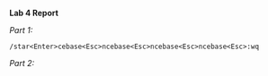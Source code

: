__Lab 4 Report__

*Part 1:*

```
/star<Enter>cebase<Esc>ncebase<Esc>ncebase<Esc>ncebase<Esc>:wq
```


*Part 2:*
